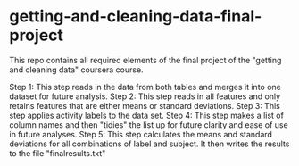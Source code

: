 # getting-and-cleaning-data-final-project
This repo contains all required elements of the final project of the "getting and cleaning data" coursera course. 

Step 1: This step reads in the data from both tables and merges it into one dataset for future analysis. 
Step 2: This step reads in all features and only retains features that are either means or standard deviations. 
Step 3: This step applies activity labels to the data set. 
Step 4: This step makes a list of column names and then "tidies" the list up for future clarity and ease of use in future analyses. 
Step 5: This step calculates the means and standard deviations for all combinations of label and subject. It then writes the results to the file "finalresults.txt"


